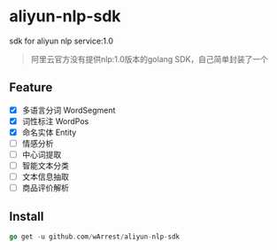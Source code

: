 # aliyun-nlp-sdk
sdk for aliyun nlp service:1.0

> 阿里云官方没有提供nlp:1.0版本的golang SDK，自己简单封装了一个

## Feature
- [x] 多语言分词 WordSegment
- [x] 词性标注 WordPos
- [x] 命名实体 Entity
- [ ] 情感分析
- [ ] 中心词提取
- [ ] 智能文本分类
- [ ] 文本信息抽取
- [ ] 商品评价解析 

## Install
~~~ go
go get -u github.com/wArrest/aliyun-nlp-sdk
~~~
